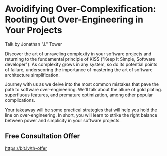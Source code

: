 # Avoidifying Over-Complexification: Rooting Out Over-Engineering in Your Projects
Talk by Jonathan "J." Tower

Discover the art of unraveling complexity in your software projects and returning to the fundamental principle of KISS ("Keep It Simple, Software developer"). As complexity grows in any system, so do its potential points of failure, underscoring the importance of mastering the art of software architecture simplification.

Journey with us as we delve into the most common mistakes that pave the path to software over-engineering. We'll talk about the allure of gold plating. superfluous features, and premature optimization, among other popular complications.

Your takeaway will be some practical strategies that will help you hold the line on over-engineering. In short, you will learn to strike the right balance between power and simplicity in your software projects.

## Free Consultation Offer
https://bit.ly/th-offer
